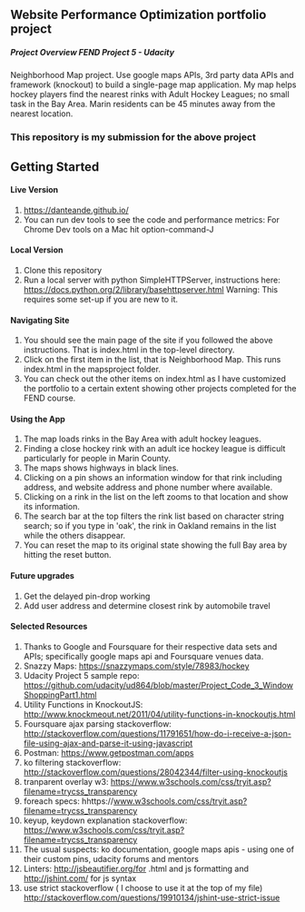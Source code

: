 ## Website Performance Optimization portfolio project

##### Project Overview FEND Project 5 - Udacity

Neighborhood Map project. Use google maps APIs, 3rd party data APIs and framework (knockout) to build a single-page map application. My map helps hockey players find the nearest rinks with Adult Hockey Leagues; no small task in the Bay Area. Marin residents can be 45 minutes away from the nearest location.



### This repository is my submission for the above project

## Getting Started

#### Live Version

1. https://danteande.github.io/
1. You can run dev tools to see the code and performance metrics: For Chrome Dev tools on a Mac hit option-command-J

#### Local Version

1. Clone this repository
1. Run a local server with python SimpleHTTPServer, instructions here: https://docs.python.org/2/library/basehttpserver.html
Warning: This requires some set-up if you are new to it.


#### Navigating Site

1. You should see the main page of the site if you followed the above instructions. That is index.html in the top-level directory.
1. Click on the first item in the list, that is Neighborhood Map. This runs index.html in the mapsproject folder.
1. You can check out the other items on index.html as I have customized the portfolio to a certain extent showing other projects completed for the FEND course.


#### Using the App

1. The map loads rinks in the Bay Area with adult hockey leagues.
1. Finding a close hockey rink with an adult ice hockey league is difficult particularly for people in Marin County.
1. The maps shows highways in black lines.
1. Clicking on a pin shows an information window for that rink including address, and website address and phone number where available.
1. Clicking on a rink in the list on the left zooms to that location and show its information.
1. The search bar at the top filters the rink list based on character string search; so if you type in 'oak', the rink in Oakland remains in the list while the others disappear.
1. You can reset the map to its original state showing the full Bay area by hitting the reset button.

#### Future upgrades

1. Get the delayed pin-drop working
1. Add user address and determine closest rink by automobile travel

#### Selected Resources

1. Thanks to Google and Foursquare for their respective data sets and APIs; specifically google maps api and Foursquare venues data.
1. Snazzy Maps: https://snazzymaps.com/style/78983/hockey
1. Udacity Project 5 sample repo: https://github.com/udacity/ud864/blob/master/Project_Code_3_WindowShoppingPart1.html
1. Utility Functions in KnockoutJS: http://www.knockmeout.net/2011/04/utility-functions-in-knockoutjs.html
1. Foursquare ajax parsing stackoverflow: http://stackoverflow.com/questions/11791651/how-do-i-receive-a-json-file-using-ajax-and-parse-it-using-javascript
1. Postman: https://www.getpostman.com/apps
1. ko filtering stackoverflow: http://stackoverflow.com/questions/28042344/filter-using-knockoutjs
1. tranparent overlay w3: https://www.w3schools.com/css/tryit.asp?filename=trycss_transparency
1. foreach specs: hhttps://www.w3schools.com/css/tryit.asp?filename=trycss_transparency
1. keyup, keydown explanation stackoverflow: https://www.w3schools.com/css/tryit.asp?filename=trycss_transparency
1. The usual suspects: ko documentation, google maps apis - using one of their custom pins, udacity forums and mentors
1. Linters: http://jsbeautifier.org/for .html and js formatting and http://jshint.com/ for js syntax
1. use strict stackoverflow ( I choose to use it at the top of my file) http://stackoverflow.com/questions/19910134/jshint-use-strict-issue
